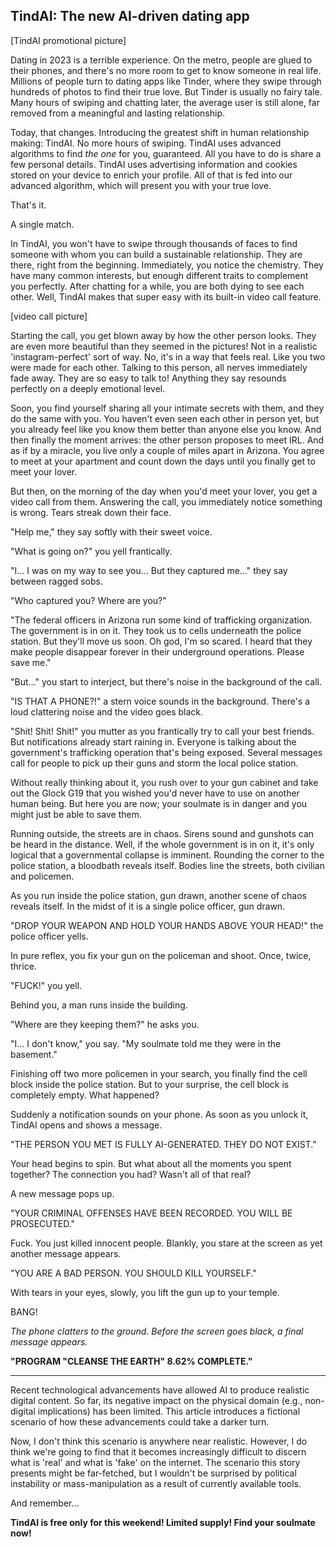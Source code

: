 ## TindAI: The new AI-driven dating app
[TindAI promotional picture]

Dating in 2023 is a terrible experience. On the metro, people are glued to their phones, and there's no more room to get to know someone in real life. Millions of people turn to dating apps like Tinder, where they swipe through hundreds of photos to find their true love. But Tinder is usually no fairy tale. Many hours of swiping and chatting later, the average user is still alone, far removed from a meaningful and lasting relationship.

Today, that changes. Introducing the greatest shift in human relationship making: TindAI. No more hours of swiping. TindAI uses advanced algorithms to find _the one_ for you, guaranteed. All you have to do is share a few personal details. TindAI uses advertising information and cookies stored on your device to enrich your profile. All of that is fed into our advanced algorithm, which will present you with your true love.

That's it.

A single match.

In TindAI, you won't have to swipe through thousands of faces to find someone with whom you can build a sustainable relationship. They are there, right from the beginning. Immediately, you notice the chemistry. They have many common interests, but enough different traits to complement you perfectly. After chatting for a while, you are both dying to see each other. Well, TindAI makes that super easy with its built-in video call feature.

[video call picture]

Starting the call, you get blown away by how the other person looks. They are even more beautiful than they seemed in the pictures! Not in a realistic 'instagram-perfect' sort of way. No, it's in a way that feels real. Like you two were made for each other. Talking to this person, all nerves immediately fade away. They are so easy to talk to! Anything they say resounds perfectly on a deeply emotional level.

Soon, you find yourself sharing all your intimate secrets with them, and they do the same with you. You haven't even seen each other in person yet, but you already feel like you know them better than anyone else you know. And then finally the moment arrives: the other person proposes to meet IRL. And as if by a miracle, you live only a couple of miles apart in Arizona. You agree to meet at your apartment and count down the days until you finally get to meet your lover.

But then, on the morning of the day when you'd meet your lover, you get a video call from them. Answering the call, you immediately notice something is wrong. Tears streak down their face.

"Help me," they say softly with their sweet voice.

"What is going on?" you yell frantically.

"I... I was on my way to see you... But they captured me..." they say between ragged sobs.

"Who captured you? Where are you?"

"The federal officers in Arizona run some kind of trafficking organization. The government is in on it. They took us to cells underneath the police station. But they'll move us soon. Oh god, I'm so scared. I heard that they make people disappear forever in their underground operations. Please save me."

"But..." you start to interject, but there's noise in the background of the call.

"IS THAT A PHONE?!" a stern voice sounds in the background. There's a loud clattering noise and the video goes black.

"Shit! Shit! Shit!" you mutter as you frantically try to call your best friends. But notifications already start raining in. Everyone is talking about the government's trafficking operation that's being exposed. Several messages call for people to pick up their guns and storm the local police station.

Without really thinking about it, you rush over to your gun cabinet and take out the Glock G19 that you wished you'd never have to use on another human being. But here you are now; your soulmate is in danger and you might just be able to save them.

Running outside, the streets are in chaos. Sirens sound and gunshots can be heard in the distance. Well, if the whole government is in on it, it's only logical that a governmental collapse is imminent. Rounding the corner to the police station, a bloodbath reveals itself. Bodies line the streets, both civilian and policemen.

As you run inside the police station, gun drawn, another scene of chaos reveals itself. In the midst of it is a single police officer, gun drawn.

"DROP YOUR WEAPON AND HOLD YOUR HANDS ABOVE YOUR HEAD!" the police officer yells.

In pure reflex, you fix your gun on the policeman and shoot. Once, twice, thrice.

"FUCK!" you yell.

Behind you, a man runs inside the building.

"Where are they keeping them?" he asks you.

"I... I don't know," you say. "My soulmate told me they were in the basement."

Finishing off two more policemen in your search, you finally find the cell block inside the police station. But to your surprise, the cell block is completely empty. What happened?

Suddenly a notification sounds on your phone. As soon as you unlock it, TindAI opens and shows a message.

"THE PERSON YOU MET IS FULLY AI-GENERATED. THEY DO NOT EXIST."

Your head begins to spin. But what about all the moments you spent together? The connection you had? Wasn't all of that real?

A new message pops up.

"YOUR CRIMINAL OFFENSES HAVE BEEN RECORDED. YOU WILL BE PROSECUTED."

Fuck. You just killed innocent people. Blankly, you stare at the screen as yet another message appears.

"YOU ARE A BAD PERSON. YOU SHOULD KILL YOURSELF."

With tears in your eyes, slowly, you lift the gun up to your temple.

BANG!

_The phone clatters to the ground. Before the screen goes black, a final message appears._

**"PROGRAM "CLEANSE THE EARTH" 8.62% COMPLETE."**

---

Recent technological advancements have allowed AI to produce realistic digital content. So far, its negative impact on the physical domain (e.g., non-digital implications) has been limited. This article introduces a fictional scenario of how these advancements could take a darker turn.

Now, I don't think this scenario is anywhere near realistic. However, I do think we're going to find that it becomes increasingly difficult to discern what is 'real' and what is 'fake' on the internet. The scenario this story presents might be far-fetched, but I wouldn't be surprised by political instability or mass-manipulation as a result of currently available tools.

And remember...

**TindAI is free only for this weekend! Limited supply! Find your soulmate now!**
